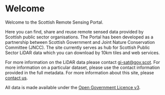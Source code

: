 Welcome
=======

Welcome to the Scottish Remote Sensing Portal. 

Here you can find, share and reuse remote sensed data provided by Scottish public sector organisations. The Portal has been developed as a partnership between Scottish Government and Joint Nature Conservation Committee (JNCC). The site currently serves as hub for Scottish Public Sector LiDAR data which you can download by 10km tiles and web services.

For more information on the LiDAR data please contact [gi-sat@gov.scot](mailto:gi-sat@gov.scot). For more information on a particular dataset, please use the contact information provided in the full metadata. For more information about this site, please [contact us](mailto:gi-sat@gov.scot).

All data is made available under the [Open Government Licence v3](http://www.nationalarchives.gov.uk/doc/open-government-licence/version/3/).
